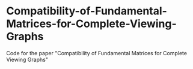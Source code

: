 # Compatibility-of-Fundamental-Matrices-for-Complete-Viewing-Graphs
Code for the paper "Compatibility of Fundamental Matrices for Complete Viewing Graphs"
